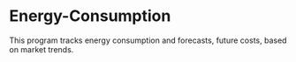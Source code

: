 # Energy-Consumption
This program tracks energy consumption and forecasts, future costs, based on market trends.
